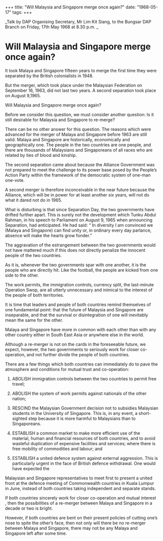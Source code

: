 +++ 
title: "Will Malaysia and Singapore merge once again?"
date: "1968-05-17"
tags:
+++

_Talk by DAP Organising Secretary, Mr Lim Kit Siang, to the Bungsar DAP Branch on Friday, 17th May 1968 at 8.30 p.m.			_						

# Will Malaysia and Singapore merge once again?

It took Malaya and Singapore fifteen years to merge the first time they were separated by the British colonialists in 1948.

But the merger, which took place under the Malaysian Federation on September 16, 1963, did not last two years. A second separation took place on August 9,1965.

Will Malaysia and Singapore merge once again?</u>

Before we consider this question, we must consider another question: Is it still desirable for Malaysia and Singapore to re-merge?

There can be no other answer for this question. The reasons which were advanced for the merger of Malaya and Singapore before 1963 are still valid. Malaya and Singapore are historically, economically and geographically one. The people in the two countries are one people, and there are thousands of Malaysians and Singaporeans of all races who are related by ties of blood and kinship.

The second separation came about because the Alliance Government was not prepared to meet the challenge to its power base posed by the People’s Action Party within the framework of the democratic system of one-man one-vote.

A second merger is therefore inconceivable in the near future because the Alliance, which will be in power for at least another six years, will not do what it dared not do in 1965.

What is disturbing is that since Separation Day, the two governments have drifted further apart. This is surely not the development which Tunku Abdul Rahman, in his speech to Parliament on August 9, 1965 when announcing Separation, had anticipated. He had said:
“ In diversity I am convinced we (Malaya and Singapore) can find unity or, in ordinary every day parlance, absence will make the hearts grow fonder.”

The aggravation of the estrangement between the two governments would not have mattered much if this does not directly penalize the innocent people of the two countries.

As it is, whenever the two governments spar with one another, it is the people who are directly hit. Like the football, the people are kicked from one side to the other.

The work permits, the immigration controls, currency split, the last-minute Operation Swop, are all utterly unnecessary and inimical to the interest of the people of both territories.

It is time that leaders and people of both countries remind themselves of one fundamental point: that the future of Malaysia and Singapore are inseparable, and that the survival or disintegration of one will inevitably mean the same for the other.

Malaya and Singapore have more in common with each other than with any other country either in South East Asia or anywhere else in the world.

Although a re-merger is not on the cards in the foreseeable future, we expect, however, the two governments to seriously work for closer co-operation, and not further divide the people of both countries.

There are a few things which both countries can immediately do to pave the atmosphere and conditions for mutual trust and co-operation:

1.	ABOLISH immigration controls between the two countries to permit free travel;

2.	ABOLISH the system of work permits against nationals of the other nation;

3.	RESCIND the Malaysian Government decision not to subsidies Malaysian students in the University of Singapore. This is, in any event, a short-sighted step because it is more harmful to Malaysians than to Singaporeans.

4.	ESTABLISH a common market to make more efficient use of the material, human and financial resources of both countries, and to avoid wasteful duplication of expensive facilities and services; where there is free mobility of commodities and labour; and

5.	ESTABLISH a united defence system against external aggression. This is particularly urgent in the face of British defence withdrawal. One would have expected the 

Malaysian and Singapore representatives to meet first to present a united front at the defence meeting of Commonwealth countries in Kuala Lumpur in June, instead of both countries taking independent and separate stands.

If both countries sincerely work for closer co-operation and mutual interest , then the possibilities of a re-merger between Malaya and Singapore in a decade or two is bright.

However, if both countries are bent on their present policies of cutting one’s nose to spite the other’s face, then not only will there be no re-merger between Malaya and Singapore, there may not be any Malaya and Singapore left after some time.
 
